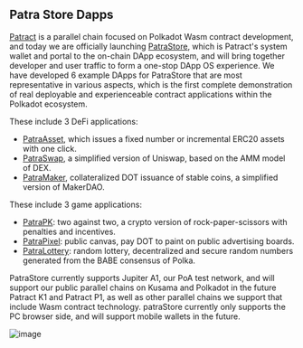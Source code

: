 ## Patra Store Dapps

[Patract](https://patract.network) is a parallel chain focused on Polkadot Wasm contract development, and today we are officially launching [PatraStore](https://patrastore.io), which is Patract's system wallet and portal to the on-chain DApp ecosystem, and will bring together developer and user traffic to form a one-stop DApp OS experience. We have developed 6 example DApps for PatraStore that are most representative in various aspects, which is the first complete demonstration of real deployable and experienceable contract applications within the Polkadot ecosystem.

These include 3 DeFi applications:

- [PatraAsset](https://patrastore.io/jupiter-a1/dapps/patra-asset.dapps.patrastore.io), which issues a fixed number or incremental ERC20 assets with one click.
- [PatraSwap](https://patrastore.io/jupiter-a1/dapps/patraswap.dapps.patrastore.io), a simplified version of Uniswap, based on the AMM model of DEX.
- [PatraMaker](https://patrastore.io/jupiter-a1/dapps/maker.dapps.patrastore.io), collateralized DOT issuance of stable coins, a simplified version of MakerDAO.

These include 3 game applications:

- [PatraPK](https://patrastore.io/jupiter-a1/dapps/pk-game.dapps.patrastore.io): two against two, a crypto version of rock-paper-scissors with penalties and incentives.
- [PatraPixel](https://patrastore.io/jupiter-a1/dapps/patra-pixel.dapps.patrastore.io): public canvas, pay DOT to paint on public advertising boards.
- [PatraLottery](https://patrastore.io/jupiter-a1/dapps/lottery.dapps.patrastore.io): random lottery, decentralized and secure random numbers generated from the BABE consensus of Polka.


PatraStore currently supports Jupiter A1, our PoA test network, and will support our public parallel chains on Kusama and Polkadot in the future Patract K1 and Patract P1, as well as other parallel chains we support that include Wasm contract technology. patraStore currently only supports the PC browser side, and will support mobile wallets in the future.

![image](https://user-images.githubusercontent.com/69485494/109446420-889bbe00-7aa6-11eb-9068-13a38d36d545.png)
